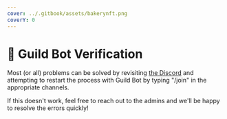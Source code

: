 ```yaml
---
cover: ../.gitbook/assets/bakerynft.png
coverY: 0
---
```


# 🤺 Guild Bot Verification

Most (or all) problems can be solved by revisiting [the Discord](https://discord.gg/bakerydao) and attempting to restart the process with Guild Bot by typing "/join" in the appropriate channels.

If this doesn't work, feel free to reach out to the admins and we'll be happy to resolve the errors quickly!
